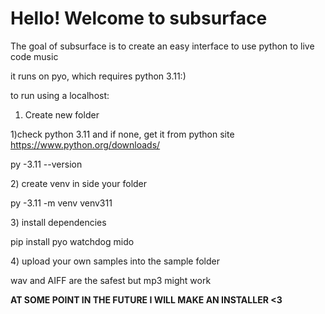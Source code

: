 # Hello! Welcome to subsurface



The goal of subsurface is to create an easy interface to use python to live code music



it runs on pyo, which requires python 3.11:)



to run using a localhost:



1. Create new folder



1)check python 3.11 and if none, get it from python site https://www.python.org/downloads/



py -3.11 --version



2\) create venv in side your folder



py -3.11 -m venv venv311



3\) install dependencies



pip install pyo watchdog mido



4\) upload your own samples into the sample folder

wav and AIFF are the safest but mp3 might work 





**AT SOME POINT IN THE FUTURE I WILL MAKE AN INSTALLER <3**

